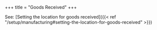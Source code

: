 +++
title = "Goods Received"
+++

See: [Setting the location for goods received]({{< ref "/setup/manufacturing#setting-the-location-for-goods-received" >}})